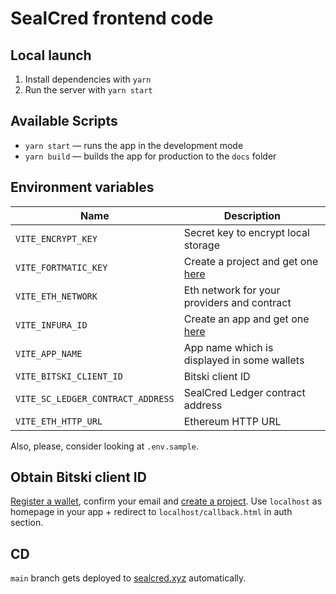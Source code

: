 # SealCred frontend code

## Local launch

1. Install dependencies with `yarn`
2. Run the server with `yarn start`

## Available Scripts

- `yarn start` — runs the app in the development mode
- `yarn build` — builds the app for production to the `docs` folder

## Environment variables

| Name                              | Description                                                           |
| --------------------------------- | --------------------------------------------------------------------- |
| `VITE_ENCRYPT_KEY`                | Secret key to encrypt local storage                                   |
| `VITE_FORTMATIC_KEY`              | Create a project and get one [here](https://dashboard.fortmatic.com/) |
| `VITE_ETH_NETWORK`                | Eth network for your providers and contract                           |
| `VITE_INFURA_ID`                  | Create an app and get one [here](https://infura.io/dashboard)         |
| `VITE_APP_NAME`                   | App name which is displayed in some wallets                           |
| `VITE_BITSKI_CLIENT_ID`           | Bitski client ID                                                      |
| `VITE_SC_LEDGER_CONTRACT_ADDRESS` | SealCred Ledger contract address                                      |
| `VITE_ETH_HTTP_URL`               | Ethereum HTTP URL                                                     |

Also, please, consider looking at `.env.sample`.

## Obtain Bitski client ID

[Register a wallet](https://wallet.bitski.com/), confirm your email and [create a project](https://developer.bitski.com/). Use `localhost` as homepage in your app + redirect to `localhost/callback.html` in auth section.

## CD

`main` branch gets deployed to [sealcred.xyz](https://sealcred.xyz) automatically.
